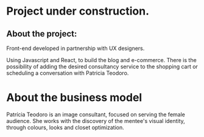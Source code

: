 # Project under construction.



## About the project:

Front-end developed in partnership with UX designers.

Using Javascript and React, to build the blog and e-commerce. There is the possibility of adding the desired consultancy service to the shopping cart or scheduling a conversation with Patricia Teodoro.


# About the business model
Patrícia Teodoro is an image consultant, focused on serving the female audience. She works with the discovery of the mentee's visual identity, through colours, looks and closet optimization.


